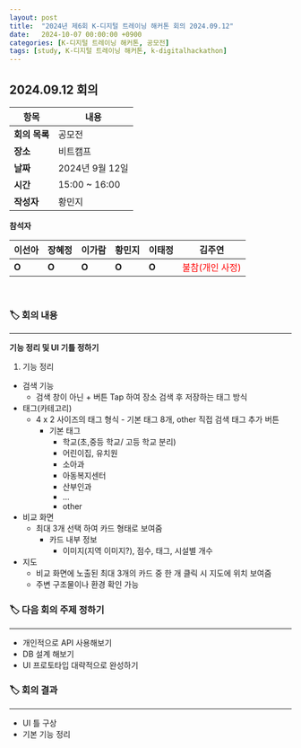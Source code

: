 ```yaml
---
layout: post
title:  "2024년 제6회 K-디지털 트레이닝 해커톤 회의 2024.09.12"
date:   2024-10-07 00:00:00 +0900
categories: [K-디지털 트레이닝 해커톤, 공모전]
tags: [study, K-디지털 트레이닝 해커톤, k-digitalhackathon]
---
```


## 2024.09.12 회의

| **항목**    | **내용**        |
|-----------|---------------|
| **회의 목록** | 공모전          |
| **장소**  | 비트캠프          |
| **날짜**    | 2024년 9월 12일   |
| **시간**  | 15:00 ~ 16:00 |
| **작성자** | 황민지 |

**참석자**

| **이선아** | **장혜정** | **이가람** | **황민지** | **이태정** | **김주연** |
| --- | --- | --- | --- | --- | --- |
| **O** | **O** | **O** | **O** | **O** | <span style="color: red">불참(개인 사정)</span> |

<br>

### 🏷️ 회의 내용

---

**기능 정리 및 UI 기틀 정하기**

1. 기능 정리
- 검색 기능
    - 검색 창이 아닌 + 버튼 Tap 하여 장소 검색 후 저장하는 태그 방식
- 태그(카테고리)
    - 4 x 2 사이즈의 태그 형식 - 기본 태그 8개, other 직접 검색 태그 추가 버튼
        - 기본 태그
            - 학교(초,중등 학교/ 고등 학교 분리)
            - 어린이집, 유치원
            - 소아과
            - 아동복지센터
            - 산부인과
            - …
            - other
- 비교 화면
    - 최대 3개 선택 하여 카드 형태로 보여줌
        - 카드 내부 정보
            - 이미지(지역 이미지?), 점수, 태그, 시설별 개수
- 지도
    - 비교 화면에 노출된 최대 3개의 카드 중 한 개 클릭 시 지도에 위치 보여줌
    - 주변 구조물이나 환경 확인 가능
    

### 🏷️ 다음 회의 주제 정하기
    
---
    
- 개인적으로 API 사용해보기
- DB 설계 해보기
- UI 프로토타입 대략적으로 완성하기


### 🏷️ 회의 결과

---

- UI 틀 구상
- 기본 기능 정리
